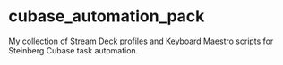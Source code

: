 # cubase_automation_pack
My collection of Stream Deck profiles and Keyboard Maestro scripts for Steinberg Cubase task automation.
